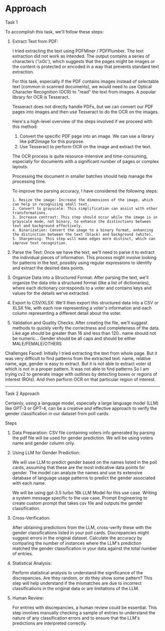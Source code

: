 
# Approach 


Task 1

To accomplish this task, we'll follow these steps:

 1. Extract Text from PDF: 
 
    I tried extracting the text using PDFMiner / PDFPlumber. 
    The text extraction did not work as intended. The output contains a series of characters ('\x0c'), which suggests that the pages might be images or the content is protected or encoded in a way that prevents standard text extraction.

    For this task, especially if the PDF contains images instead of selectable text (common in scanned documents), we would need to use Optical Character Recognition (OCR) to "read" the text from images. A popular library for OCR is Tesseract.

    Tesseract does not directly handle PDFs, but we can convert our PDF pages into images and then use Tesseract to do the OCR on the images.

    Here's a high-level overview of the steps involved if we proceed with this method:

     1. Convert the specific PDF page into an image. We can use a library like pdf2image for this purpose.
     2. Use Tesseract to perform OCR on the image and extract the text.
       
     The OCR process is quite resource-intensive and time-consuming, especially for documents with a significant number of pages or complex layouts.

     Processing the document in smaller batches should help manage the processing time. 


     To improve the parsing accuracy, I have considered the following steps:

        1. Resize the image: Increase the dimensions of the image, which can help in recognizing small text.
        2. Convert to grayscale: This simplification can assist with other transformations.
        3. Increase contrast: This step should occur while the image is in grayscale mode, not binary, to enhance the distinctions between text and background effectively.
        4. Binarization: Convert the image to a binary format, enhancing the distinction between the text (black) and background (white).
        5. Sharpening: This step will make edges more distinct, which can improve text recognition.

 2. Parse the Text: Once we have the text, we'll need to parse it to extract the individual pieces of information. This process might involve looking for patterns in the text, possibly using regular expressions to identify and extract the desired data points.

 3. Organize Data into a Structured Format: After parsing the text, we'll organize the data into a structured format (like a list of dictionaries), where each dictionary corresponds to a voter and contains keys and values for the details we've extracted.

 4. Export to CSV/XLSX: We'll then export this structured data into a CSV or XLSX file, with each row representing a voter's information and each column representing a different detail about the voter.

 5. Validation and Quality Checks: After creating the file, we'll suggest methods to quickly verify the correctness and completeness of the data. Like age should be greater than 16 and less than 120.. name should not be numeric... Gender should be all caps and should be either MALE/FEMALE/OTHERS



Challenges Faced:
Initially I tried extracting the text from whole page. But it was very difficult to find patterns from the extracted text. 
name, relative name, age, gender is easy to extract. But it is not able to extract voter id which is not in a proper pattern. It was not able to find patterns 
So I am trying cv2 to generate image with outlines by detecting boxes or regions of interest (ROIs). And then perform OCR on that particular region of interest.

-------------------------------------------------------------------------------------------------------------------

Task 2 Approach 

Certainly, using a language model, especially a large language model (LLM) like GPT-3 or GPT-4, can be a creative and effective approach to verify the gender classification in our dataset from poll cards.

Steps 

1. Data Preparation:
   CSV file containing voters info generated by parsing the pdf file will be used for gender prediction. 
   We will be using voters name and gender column only.
    
2. Using LLM for Gender Prediction:

    We will use LLM to predict gender based on the names listed in the poll cards, assuming that these are the most indicative data points for gender. The model can analyze the names and use its extensive database of language usage patterns to predict the gender associated with each name.

    We will be using gpt-3.5 turbo 16k LLM Model for this use case.
    Writing a system message specific to the use case.
    Prompt Engineering to create custom prompt that takes csv file and outputs the gender classification.

 3. Cross-Verification:

    After obtaining predictions from the LLM, cross-verify these with the gender classifications listed in your poll cards. Discrepancies might suggest errors in the original dataset.
    Calculate the accuracy by comparing the number of instances where the LLM's prediction matched the gender classification in your data against the total number of entries.

 4. Statistical Analysis:

    Perform statistical analysis to understand the significance of the discrepancies. Are they random, or do they show some pattern? This step will help understand if the mismatches are due to incorrect classifications in the original data or are limitations of the LLM.


 5. Human Review:

    For entries with discrepancies, a human review could be essential. This step involves manually checking a sample of entries to understand the nature of any classification errors and to ensure that the LLM's predictions are interpreted correctly.


